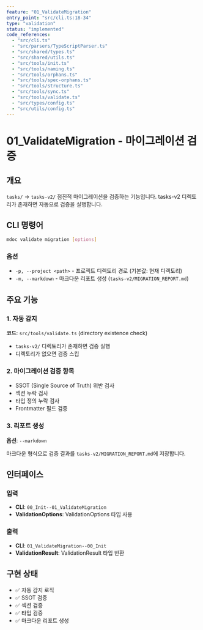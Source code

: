 ```yaml
---
feature: "01_ValidateMigration"
entry_point: "src/cli.ts:18-34"
type: "validation"
status: "implemented"
code_references:
  - "src/cli.ts"
  - "src/parsers/TypeScriptParser.ts"
  - "src/shared/types.ts"
  - "src/shared/utils.ts"
  - "src/tools/init.ts"
  - "src/tools/naming.ts"
  - "src/tools/orphans.ts"
  - "src/tools/spec-orphans.ts"
  - "src/tools/structure.ts"
  - "src/tools/sync.ts"
  - "src/tools/validate.ts"
  - "src/types/config.ts"
  - "src/utils/config.ts"
---
```


# 01_ValidateMigration - 마이그레이션 검증

## 개요

`tasks/` → `tasks-v2/` 점진적 마이그레이션을 검증하는 기능입니다. tasks-v2 디렉토리가 존재하면 자동으로 검증을 실행합니다.

## CLI 명령어

```bash
mdoc validate migration [options]
```

### 옵션

- `-p, --project <path>` - 프로젝트 디렉토리 경로 (기본값: 현재 디렉토리)
- `-m, --markdown` - 마크다운 리포트 생성 (`tasks-v2/MIGRATION_REPORT.md`)

## 주요 기능

### 1. 자동 감지

**코드**: `src/tools/validate.ts` (directory existence check)

- `tasks-v2/` 디렉토리가 존재하면 검증 실행
- 디렉토리가 없으면 검증 스킵

### 2. 마이그레이션 검증 항목

- SSOT (Single Source of Truth) 위반 검사
- 섹션 누락 검사
- 타입 정의 누락 검사
- Frontmatter 필드 검증

### 3. 리포트 생성

**옵션**: `--markdown`

마크다운 형식으로 검증 결과를 `tasks-v2/MIGRATION_REPORT.md`에 저장합니다.

## 인터페이스

### 입력

- **CLI**: `00_Init--01_ValidateMigration`
- **ValidationOptions**: ValidationOptions 타입 사용

### 출력

- **CLI**: `01_ValidateMigration--00_Init`
- **ValidationResult**: ValidationResult 타입 반환

## 구현 상태

- ✅ 자동 감지 로직
- ✅ SSOT 검증
- ✅ 섹션 검증
- ✅ 타입 검증
- ✅ 마크다운 리포트 생성
